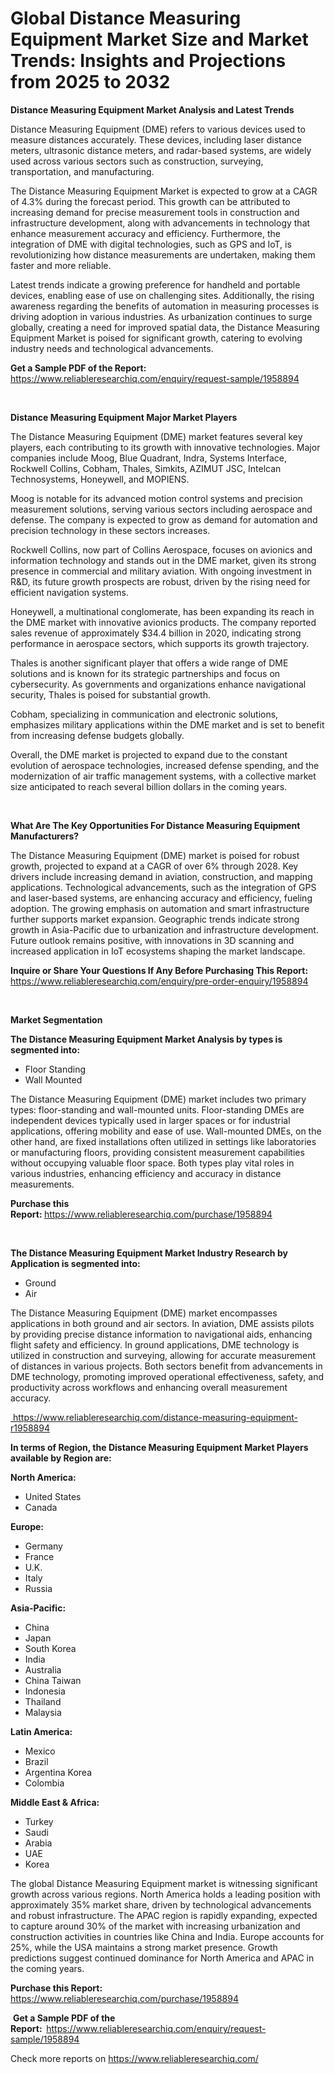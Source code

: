 <p><h1>Global Distance Measuring Equipment Market Size and Market Trends: Insights and Projections from 2025 to 2032</h1></p><p><strong>Distance Measuring Equipment Market Analysis and Latest Trends</strong></p>
<p><p>Distance Measuring Equipment (DME) refers to various devices used to measure distances accurately. These devices, including laser distance meters, ultrasonic distance meters, and radar-based systems, are widely used across various sectors such as construction, surveying, transportation, and manufacturing. </p><p>The Distance Measuring Equipment Market is expected to grow at a CAGR of 4.3% during the forecast period. This growth can be attributed to increasing demand for precise measurement tools in construction and infrastructure development, along with advancements in technology that enhance measurement accuracy and efficiency. Furthermore, the integration of DME with digital technologies, such as GPS and IoT, is revolutionizing how distance measurements are undertaken, making them faster and more reliable.</p><p>Latest trends indicate a growing preference for handheld and portable devices, enabling ease of use on challenging sites. Additionally, the rising awareness regarding the benefits of automation in measuring processes is driving adoption in various industries. As urbanization continues to surge globally, creating a need for improved spatial data, the Distance Measuring Equipment Market is poised for significant growth, catering to evolving industry needs and technological advancements.</p></p>
<p><strong>Get a Sample PDF of the Report:&nbsp;</strong> <a href="https://www.reliableresearchiq.com/enquiry/request-sample/1958894?utm_campaign=2396&utm_medium=2&utm_source=Github&utm_content=ia&utm_term=17022025&utm_id=distance-measuring-equipment">https://www.reliableresearchiq.com/enquiry/request-sample/1958894</a></p>
<p>&nbsp;</p>
<p><strong>Distance Measuring Equipment Major Market Players</strong></p>
<p><p>The Distance Measuring Equipment (DME) market features several key players, each contributing to its growth with innovative technologies. Major companies include Moog, Blue Quadrant, Indra, Systems Interface, Rockwell Collins, Cobham, Thales, Simkits, AZIMUT JSC, Intelcan Technosystems, Honeywell, and MOPIENS.</p><p>Moog is notable for its advanced motion control systems and precision measurement solutions, serving various sectors including aerospace and defense. The company is expected to grow as demand for automation and precision technology in these sectors increases.</p><p>Rockwell Collins, now part of Collins Aerospace, focuses on avionics and information technology and stands out in the DME market, given its strong presence in commercial and military aviation. With ongoing investment in R&D, its future growth prospects are robust, driven by the rising need for efficient navigation systems.</p><p>Honeywell, a multinational conglomerate, has been expanding its reach in the DME market with innovative avionics products. The company reported sales revenue of approximately $34.4 billion in 2020, indicating strong performance in aerospace sectors, which supports its growth trajectory.</p><p>Thales is another significant player that offers a wide range of DME solutions and is known for its strategic partnerships and focus on cybersecurity. As governments and organizations enhance navigational security, Thales is poised for substantial growth.</p><p>Cobham, specializing in communication and electronic solutions, emphasizes military applications within the DME market and is set to benefit from increasing defense budgets globally.</p><p>Overall, the DME market is projected to expand due to the constant evolution of aerospace technologies, increased defense spending, and the modernization of air traffic management systems, with a collective market size anticipated to reach several billion dollars in the coming years.</p></p>
<p>&nbsp;</p>
<p><strong>What Are The Key Opportunities For Distance Measuring Equipment Manufacturers?</strong></p>
<p><p>The Distance Measuring Equipment (DME) market is poised for robust growth, projected to expand at a CAGR of over 6% through 2028. Key drivers include increasing demand in aviation, construction, and mapping applications. Technological advancements, such as the integration of GPS and laser-based systems, are enhancing accuracy and efficiency, fueling adoption. The growing emphasis on automation and smart infrastructure further supports market expansion. Geographic trends indicate strong growth in Asia-Pacific due to urbanization and infrastructure development. Future outlook remains positive, with innovations in 3D scanning and increased application in IoT ecosystems shaping the market landscape.</p></p>
<p><strong>Inquire or Share Your Questions If Any Before Purchasing This Report:</strong> <a href="https://www.reliableresearchiq.com/enquiry/pre-order-enquiry/1958894?utm_campaign=2396&utm_medium=2&utm_source=Github&utm_content=ia&utm_term=17022025&utm_id=distance-measuring-equipment">https://www.reliableresearchiq.com/enquiry/pre-order-enquiry/1958894</a></p>
<p>&nbsp;</p>
<p><strong>Market Segmentation</strong></p>
<p><strong>The Distance Measuring Equipment Market Analysis by types is segmented into:</strong></p>
<p><ul><li>Floor Standing</li><li>Wall Mounted</li></ul></p>
<p><p>The Distance Measuring Equipment (DME) market includes two primary types: floor-standing and wall-mounted units. Floor-standing DMEs are independent devices typically used in larger spaces or for industrial applications, offering mobility and ease of use. Wall-mounted DMEs, on the other hand, are fixed installations often utilized in settings like laboratories or manufacturing floors, providing consistent measurement capabilities without occupying valuable floor space. Both types play vital roles in various industries, enhancing efficiency and accuracy in distance measurements.</p></p>
<p><strong>Purchase this Report:&nbsp;</strong><a href="https://www.reliableresearchiq.com/purchase/1958894?utm_campaign=2396&utm_medium=2&utm_source=Github&utm_content=ia&utm_term=17022025&utm_id=distance-measuring-equipment">https://www.reliableresearchiq.com/purchase/1958894</a></p>
<p>&nbsp;</p>
<p><strong>The Distance Measuring Equipment Market Industry Research by Application is segmented into:</strong></p>
<p><ul><li>Ground</li><li>Air</li></ul></p>
<p><p>The Distance Measuring Equipment (DME) market encompasses applications in both ground and air sectors. In aviation, DME assists pilots by providing precise distance information to navigational aids, enhancing flight safety and efficiency. In ground applications, DME technology is utilized in construction and surveying, allowing for accurate measurement of distances in various projects. Both sectors benefit from advancements in DME technology, promoting improved operational effectiveness, safety, and productivity across workflows and enhancing overall measurement accuracy.</p></p>
<p><a href="https://www.reliableresearchiq.com/distance-measuring-equipment-r1958894?utm_campaign=2396&utm_medium=2&utm_source=Github&utm_content=ia&utm_term=17022025&utm_id=distance-measuring-equipment">&nbsp;https://www.reliableresearchiq.com/distance-measuring-equipment-r1958894</a></p>
<p><strong>In terms of Region, the Distance Measuring Equipment Market Players available by Region are:</strong></p>
<p>
    <p> <strong> North America: </strong>
        <ul>
            <li>United States</li>
            <li>Canada</li>
        </ul>
        </p> 
    <p> <strong> Europe: </strong>
        <ul>
            <li>Germany</li>
            <li>France</li>
            <li>U.K.</li>
            <li>Italy</li>
            <li>Russia</li>
        </ul>
        </p> 
    <p> <strong> Asia-Pacific: </strong>
        <ul>
            <li>China</li>
            <li>Japan</li>
            <li>South Korea</li>
            <li>India</li>
            <li>Australia</li>
            <li>China Taiwan</li>
            <li>Indonesia</li>
            <li>Thailand</li>
            <li>Malaysia</li>
        </ul>
        </p> 
    <p> <strong> Latin America: </strong>
        <ul>
            <li>Mexico</li>
            <li>Brazil</li>
            <li>Argentina Korea</li>
            <li>Colombia</li>
        </ul>
        </p> 
    <p> <strong> Middle East & Africa: </strong>
        <ul>
            <li>Turkey</li>
            <li>Saudi</li>
            <li>Arabia</li>
            <li>UAE</li>
            <li>Korea</li>
        </ul>
    </p>
    </p>
<p><p>The global Distance Measuring Equipment market is witnessing significant growth across various regions. North America holds a leading position with approximately 35% market share, driven by technological advancements and robust infrastructure. The APAC region is rapidly expanding, expected to capture around 30% of the market with increasing urbanization and construction activities in countries like China and India. Europe accounts for 25%, while the USA maintains a strong market presence. Growth predictions suggest continued dominance for North America and APAC in the coming years.</p></p>
<p><strong>Purchase this Report: </strong><a href="https://www.reliableresearchiq.com/purchase/1958894?utm_campaign=2396&utm_medium=2&utm_source=Github&utm_content=ia&utm_term=17022025&utm_id=distance-measuring-equipment">https://www.reliableresearchiq.com/purchase/1958894</a></p>
<p>&nbsp;<strong>Get a Sample PDF of the Report:&nbsp;&nbsp;</strong><a href="https://www.reliableresearchiq.com/enquiry/request-sample/1958894?utm_campaign=2396&utm_medium=2&utm_source=Github&utm_content=ia&utm_term=17022025&utm_id=distance-measuring-equipment">https://www.reliableresearchiq.com/enquiry/request-sample/1958894</a></p>
<p><strong></strong></p>
<p>Check more reports on <a href="https://www.reliableresearchiq.com/?utm_campaign=2396&utm_medium=2&utm_source=Github&utm_content=ia&utm_term=17022025&utm_id=distance-measuring-equipment">https://www.reliableresearchiq.com/</a></p>